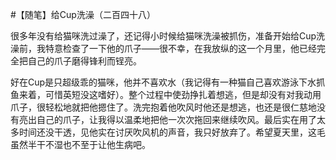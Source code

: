 #【随笔】给Cup洗澡（二百四十八）

很多年没有给猫咪洗过澡了，还记得小时候给猫咪洗澡被抓伤，准备开始给Cup洗澡前，我特意检查了一下他的爪子——很不幸，在我放纵的这一个月里，他已经完全把自己的爪子磨得锋利而锃亮。

好在Cup是只超级乖的猫咪，他并不喜欢水（我记得有一种猫自己喜欢游泳下水抓鱼来着，可惜英短没这嗜好）。整个过程中使劲挣扎着想逃，但是却没有对我动用爪子，很轻松地就把他摁住了。洗完抱着他吹风时他还是想逃，也还是很仁慈地没有亮出自己的爪子，让我得以温柔地把他一次次拖回来继续吹风。最后实在用了太多时间还没干透，见他实在讨厌吹风机的声音，我只好放弃了。希望夏天里，这毛虽然半干不湿也不至于让他生病吧。